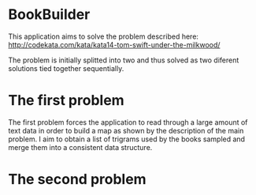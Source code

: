 BookBuilder
===========

This application aims to solve the problem described here:
http://codekata.com/kata/kata14-tom-swift-under-the-milkwood/

The problem is initially splitted into two and thus solved as two diferent solutions tied together sequentially.

The first problem
=================
The first problem forces the application to read through a large amount of text data in order to build a map as shown by the description of the main problem.
I aim to obtain a list of trigrams used by the books sampled and merge them into a consistent data structure.

The second problem
==================
